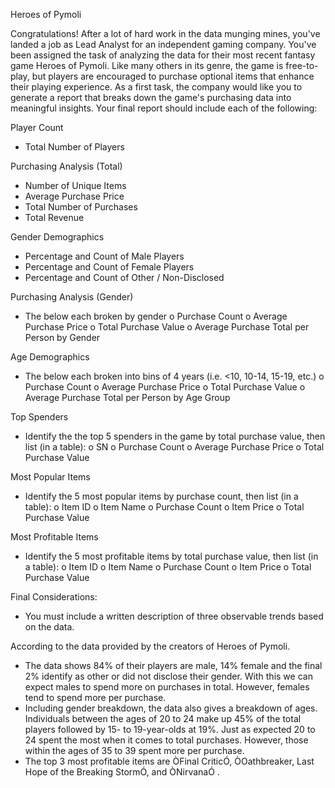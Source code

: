 Heroes of Pymoli


Congratulations! After a lot of hard work in the data munging mines, you've landed a job as Lead Analyst for an independent gaming company. You've been assigned the task of analyzing the data for their most recent fantasy game Heroes of Pymoli.
Like many others in its genre, the game is free-to-play, but players are encouraged to purchase optional items that enhance their playing experience. As a first task, the company would like you to generate a report that breaks down the game's purchasing data into meaningful insights.
Your final report should include each of the following:

Player Count
* Total Number of Players

Purchasing Analysis (Total)
* Number of Unique Items
* Average Purchase Price
* Total Number of Purchases
* Total Revenue

Gender Demographics
* Percentage and Count of Male Players
* Percentage and Count of Female Players
* Percentage and Count of Other / Non-Disclosed

Purchasing Analysis (Gender)
* The below each broken by gender
o Purchase Count
o Average Purchase Price
o Total Purchase Value
o Average Purchase Total per Person by Gender

Age Demographics
* The below each broken into bins of 4 years (i.e. <10, 10-14, 15-19, etc.)
o Purchase Count
o Average Purchase Price
o Total Purchase Value
o Average Purchase Total per Person by Age Group

Top Spenders
* Identify the the top 5 spenders in the game by total purchase value, then list (in a table):
o SN
o Purchase Count
o Average Purchase Price
o Total Purchase Value

Most Popular Items
* Identify the 5 most popular items by purchase count, then list (in a table):
o Item ID
o Item Name
o Purchase Count
o Item Price
o Total Purchase Value

Most Profitable Items
* Identify the 5 most profitable items by total purchase value, then list (in a table):
o Item ID
o Item Name
o Purchase Count
o Item Price
o Total Purchase Value

Final Considerations:
* You must include a written description of three observable trends based on the data.

According to the data provided by the creators of Heroes of Pymoli.
- The data shows 84% of their players are male, 14% female and the final 2% identify as other or did not disclose their gender. With this we can expect males to spend more on purchases in total. However, females tend to spend more per purchase.
-  Including gender breakdown, the data also gives a breakdown of ages. Individuals between the ages of 20 to 24 make up 45% of the total players followed by 15- to 19-year-olds at 19%. Just as expected 20 to 24 spent the most when it comes to total purchases. However, those within the ages of 35 to 39 spent more per purchase.
- The top 3 most profitable items are ÒFinal CriticÓ, ÒOathbreaker, Last Hope of the Breaking StormÓ, and ÒNirvanaÓ .


